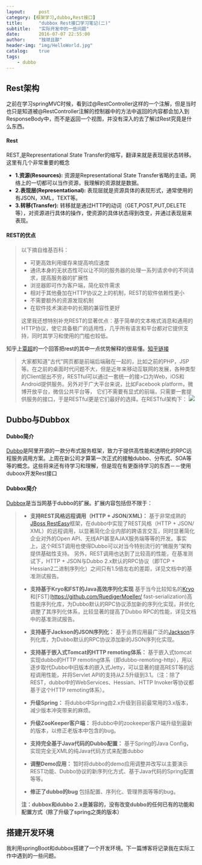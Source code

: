 ```yaml
---
layout:     post
category: [框架学习,dubbo,Rest接口]
title:      "dubbox Rest接口学习笔记(二)"
subtitle:   "实际开发中的一些问题"
date:       2016-07-07 22:55:00
author:     "独顽且鄙"
header-img: "img/HelloWorld.jpg"
catalog:    true
tags:
    - dubbo
---
```


## Rest架构

之前在学习springMVC时候，看到过@RestController这样的一个注解，但是当时也只是知道被@RestController注解的控制器中的方法中返回的内容都会加入到ResponseBody中，而不是返回一个视图，并没有深入的去了解过Rest究竟是什么东西。

#### Rest

REST,是Representational State Transfer的缩写，翻译来就是表现层状态转移。这里有几个非常重要的概念

- **1.资源(Resources):** 资源是Representational State Transfer省略的主语。网络上的一切都可以当作资源，我理解的资源就是数据。
- **2.表现层(Representational):** 表现层就是资源具体的表现形式，通常使用的有JSON，XML，TEXT等。
- **3.转移(Transfer):** 转移就是通过HTTP的动词（GET,POST,PUT,DELETE等），对资源进行具体的操作，使资源的具体状态得到改变，并通过表现层来表现。

#### REST的优点

> 以下摘自维基百科：
>
> - 可更高效利用缓存来提高响应速度
> - 通讯本身的无状态性可以让不同的服务器的处理一系列请求中的不同请求，提高服务器的扩展性
> - 浏览器即可作为客户端，简化软件需求
> - 相对于其他叠加在HTTP协议之上的机制，REST的软件依赖性更小
> - 不需要额外的资源发现机制
> - 在软件技术演进中的长期的兼容性更好
>
> 这里我还想特别补充REST的显著优点：基于简单的文本格式消息和通用的HTTP协议，使它具备极广的适用性，几乎所有语言和平台都对它提供支持，同时其学习和使用的门槛也较低。

知乎上[覃超](https://www.zhihu.com/people/qin.chao)的一个回答把rest的其中一点优势解释的很易懂。[知乎链接](https://www.zhihu.com/question/27785028)

>大家都知道"古代"网页都是前端后端融在一起的，比如之前的PHP，JSP等。在之前的桌面时代问题不大，但是近年来移动互联网的发展，各种类型的Client层出不穷，RESTful可以通过一套统一的接>口为Web，iOS和Android提供服务。另外对于广大平台来说，比如Facebook platform，微博开放平台，微信公共平台等，
>它们不需要有显式的前端，只需要一套提供服务的接口，于是RESTful更是它们最好的选择。在RESTful架构下：
>![](https://pic2.zhimg.com/06ee404783540f0af299042057738a99_b.jpg)

## Dubbo与Dubbox

#### Dubbo简介

[Dubbo](dubbo.io)是阿里开源的一款分布式服务框架，致力于提供高性能和透明化的RPC远程服务调用方案。上周在新公司才算第一次正式的接触dubbo、分布式、SOA等等的概念。这些将来还有待学习和理解，但是现在有更亟待学习的东西－－使用duboox开发Rest接口

#### Dubbox简介

[Dubbox](http://dangdangdotcom.github.io/dubbox/)是当当网基于dubbo的扩展。扩展内容包括但不限于：

>- **支持REST风格远程调用（HTTP + JSON/XML)：** 基于非常成熟的[JBoss RestEasy](http://resteasy.jboss.org/)框架，在dubbo中实现了REST风格（HTTP + JSON/
>XML）的远程调用，以显著简化企业内部的跨语言交互，同时显著简化企业对外的Open 
>API、无线API甚至AJAX服务端等等的开发。事实上，这个REST调用也使得Dubbo可以对当今特别流行的“微服务”架构提供基础性支持。 
>另外，REST调用也达到了比较高的性能，在基准测试下，HTTP + JSON与Dubbo 2.x默认的RPC协议（即TCP + Hessian2二进制序列化）之间只有1.5倍左右的差距，详见文档中的基准测试报告。
>
>- **支持基于Kryo和FST的Java高效序列化实现** 基于当今比较知名的[Kryo](https://github.com/EsotericSoftware/kryo)和[FST](https://github.com/RuedigerMoeller/
>fast-serialization)高性能序列化库，为Dubbo默认的RPC协议添加新的序列化实现，并优化调整了其序列化体系，比较显著的提高了Dubbo RPC的性能，详见文档中的基准测试报告。
>
>- **支持基于Jackson的JSON序列化：** 基于业界应用最广泛的[Jackson](http://www.codehaus.org/)序列化库，为Dubbo默认的RPC协议添加新的JSON序列化实现。
>
>- **支持基于嵌入式Tomcat的HTTP remoting体系：** 基于嵌入式tomcat实现dubbo的HTTP 
>remoting体系（即dubbo-remoting-http），用以逐步取代Dubbo中旧版本的嵌入式Jetty，可以显著的提高REST等的远程调用性能，并将Servlet 
>API的支持从2.5升级到3.1。（注：除了REST，dubbo中的WebServices、Hessian、HTTP Invoker等协议都基于这个HTTP remoting体系）。
>
>- **升级Spring：** 将dubbo中Spring由2.x升级到目前最常用的3.x版本，减少版本冲突带来的麻烦。
>
>- **升级ZooKeeper客户端：** 将dubbo中的zookeeper客户端升级到最新的版本，以修正老版本中包含的bug。
>
>- **支持完全基于Java代码的Dubbo配置：** 基于Spring的Java Config，实现完全无XML的纯Java代码方式来配置dubbo
>
>- **调整Demo应用：**  暂时将dubbo的demo应用调整并改写以主要演示REST功能、Dubbo协议的新序列化方式、基于Java代码的Spring配置等等。
>
>- **修正了dubbo的bug**  包括配置、序列化、管理界面等等的bug。
>
>**注：dubbox和dubbo 2.x是兼容的，没有改变dubbo的任何已有的功能和配置方式（除了升级了spring之类的版本）**


## 搭建开发环境

我利用springBoot和dubbox搭建了一个开发环境。下一篇博客将记录我在实际工作中遇到的一些问题。
